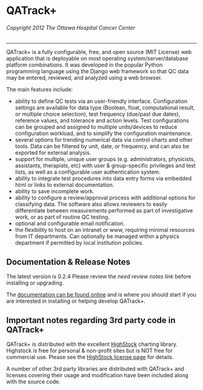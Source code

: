 # QATrack+
###### Copyright 2012 The Ottawa Hospital Cancer Center

---

QATrack+ is a fully configurable, free, and open source (MIT License) web application that is deployable on
most operating system/server/database platform combinations. It was developed in the popular
Python programming language using the Django web framework so that QC data may be
entered, reviewed, and analyzed using a web browser.

The main features include:

* ability to define QC tests via an user-friendly interface. Configuration settings are
available for data type (Boolean, float, computational result, or multiple choice
selection), test frequency (due/past due dates), reference values, and tolerance and action
levels. Test configurations can be grouped and assigned to multiple units/devices to
reduce configuration workload, and to simplify the configuration maintenance.
* several options for trending numerical data via control charts and other tools. Data can be
filtered by unit, date, or frequency, and can also be exported for external analysis.
* support for multiple, unique user groups (e.g. administrators, physicists, assistants,
therapists, etc) with user & group-specific privileges and test lists, as well as a configurable user
authentication system.
* ability to integrate test procedures into data entry forms via embedded html or links to
external documentation.
* ability to save incomplete work.
* ability to configure a review/approval process with additional options for classifying data.
The software also allows reviewers to easily differentiate between measurements
performed as part of investigative work, or as part of routine QC testing.
* optional and configurable email notification.
* the flexibility to host on an intranet or www, requiring minimal resources from IT
departments. Can optionally be managed within a physics department if permitted by
local institution policies.

## Documentation & Release Notes

The latest version is 0.2.4 Please review the *need review notes link* before
installing or upgrading.

The [documentation can be found
online](https://bitbucket.org/randlet/qatrack/wiki/Home) and is where you
should start if you
are interested in installing or helping develop QATrack+.

## Important notes regarding 3rd party code in QATrack+

QATrack+ is distributed with the excellent
[HighStock](http://www.highcharts.com/products/highstock) charting library.
Highstock is free for personal & non-profit sites but is NOT free for
commercial use. Please see the [HighStock license
page](http://shop.highsoft.com/highstock.html#redist) for details.

A number of other 3rd party libraries are distributed with QATrack+ and
licenses covering their usage and modification have been included along with
the source code.

